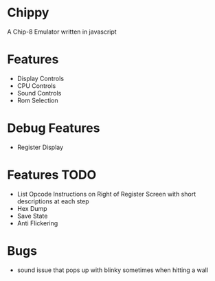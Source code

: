 # Chippy
A Chip-8 Emulator written in javascript

# Features
* Display Controls
* CPU Controls
* Sound Controls
* Rom Selection

# Debug Features
* Register Display

# Features TODO
* List Opcode Instructions on Right of Register Screen with short descriptions at each step
* Hex Dump
* Save State
* Anti Flickering

# Bugs
* sound issue that pops up with blinky sometimes when hitting a wall
